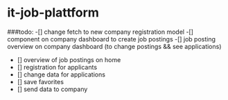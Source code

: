 ﻿# it-job-plattform
###todo:
-[] change fetch to new company registration model 
-[] component on company dashboard to create job postings
-[] job posting overview on company dashboard (to change postings && see applications)

- [] overview of job postings on home
- [] registration for applicants
- [] change data for applications
- [] save favorites
- [] send data to company
